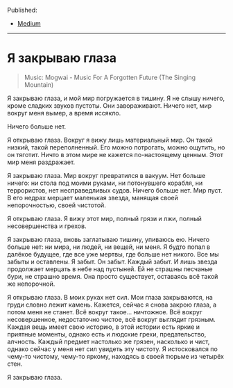 Published:
* [Medium](https://medium.com/@leamare/-bf81b7f573bd)

---

# Я закрываю глаза

> Music: Mogwai - Music For A Forgotten Future (The Singing Mountain)

Я закрываю глаза, и мой мир погружается в тишину. Я не слышу ничего, кроме сладких звуков пустоты. Они завораживают. Ничего нет, мир вокруг меня вымер, а время иссякло.

Ничего больше нет.

Я открываю глаза. Вокруг я вижу лишь материальный мир. Он такой низкий, такой переполненный. Его можно потрогать, можно ощутить, но он тяготит. Ничто в этом мире не кажется по-настоящему ценным. Этот мир меня раздражает.

Я закрываю глаза. Мир вокруг превратился в вакуум. Нет больше ничего: ни стола под моими руками, ни потонувшего корабля, ни террористов, нет несправедливых судов. Ничего больше нет. Мир пуст. В его недрах мерцает маленькая звезда, манящая своей непорочностью, своей чистотой.

Я открываю глаза. Я вижу этот мир, полный грязи и лжи, полный несовершенства и грехов.

Я закрываю глаза, вновь заглатываю тишину, упиваюсь ею. Ничего больше нет: ни мира, ни людей, ни вещей, ни меня. Я будто попал в далёкое будущее, где все уже мертвы, где больше нет никого. Все мы забыты и оставлены. Я забыт. Он забыт. Каждый забыт. И лишь звезда продолжает мерцать в небе над пустыней. Ей не страшны песчаные бури, не страшно время. Она просто существует, оставаясь всё такой же непорочной.

Я открываю глаза. В моих руках нет сил. Мои глаза закрываются, на груди словно лежит камень. Кажется, сейчас я снова закрою глаза, а потом меня не станет. Всё вокруг такое… ничтожное. Всё вокруг несовершенное, недостаточно чистое, всё вокруг выглядит грязным. Каждая вещь имеет свою историю, в этой истории есть яркие и приятные моменты, однако есть и людские грехи, предательство, алчность. Каждый предмет настолько же грязен, насколько и чист, однако сейчас у меня нет сил увидеть эту чистоту. Я истосковался по чему-то чистому, чему-то яркому, находясь в своей тюрьме из четырёх стен.

Я закрываю глаза.
